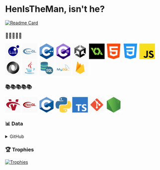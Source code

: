 # HenIsTheMan, isn't he?

[![Readme Card](https://github-readme-stats.vercel.app/api/pin/?username=HenIsTheMan&repo=HenIsTheMan&show_owner=true&title_color=b19cd9&icon_color=79ff97&text_color=9f9f9f&bg_color=151515)](https://github.com/HenIsTheMan/HenIsTheMan)

### 🦾🦾🦾🦾🦾
<code><img height = "50" src = "https://raw.githubusercontent.com/HenIsTheMan/HenIsTheMan/main/Imgs/StrongInLogoImgs/LuaLogoImg.png"></code>
<code><img height = "50" src = "https://raw.githubusercontent.com/HenIsTheMan/HenIsTheMan/main/Imgs/StrongInLogoImgs/OpenGlLogoImg.png"></code>
<code><img height = "50" src = "https://raw.githubusercontent.com/HenIsTheMan/HenIsTheMan/main/Imgs/StrongInLogoImgs/CppLogoImg.png"></code>
<code><img height = "50" src = "https://raw.githubusercontent.com/HenIsTheMan/HenIsTheMan/main/Imgs/StrongInLogoImgs/CSharpLogoImg.png"></code>
<code><img height = "50" src = "https://raw.githubusercontent.com/HenIsTheMan/HenIsTheMan/main/Imgs/StrongInLogoImgs/UnityLogoImg.png"></code>
<code><img height = "50" src = "https://raw.githubusercontent.com/HenIsTheMan/HenIsTheMan/main/Imgs/StrongInLogoImgs/GameMakerLogoImg.png"></code>
<code><img height = "50" src = "https://raw.githubusercontent.com/HenIsTheMan/HenIsTheMan/main/Imgs/StrongInLogoImgs/HtmlLogoImg.png"></code>
<code><img height = "50" src = "https://raw.githubusercontent.com/HenIsTheMan/HenIsTheMan/main/Imgs/StrongInLogoImgs/CssLogoImg.png"></code>
<code><img height = "50" src = "https://raw.githubusercontent.com/HenIsTheMan/HenIsTheMan/main/Imgs/StrongInLogoImgs/JsLogoImg.png"></code>
<code><img height = "50" src = "https://raw.githubusercontent.com/HenIsTheMan/HenIsTheMan/main/Imgs/StrongInLogoImgs/JsonLogoImg.png"></code>
<code><img height = "50" src = "https://raw.githubusercontent.com/HenIsTheMan/HenIsTheMan/main/Imgs/StrongInLogoImgs/JavaLogoImg.jpg"></code>
<code><img height = "50" src = "https://raw.githubusercontent.com/HenIsTheMan/HenIsTheMan/main/Imgs/StrongInLogoImgs/SqlLogoImg.png"></code>
<code><img height = "50" src = "https://raw.githubusercontent.com/HenIsTheMan/HenIsTheMan/main/Imgs/StrongInLogoImgs/MySqlLogoImg.png"></code>
<code><img height = "50" src = "https://raw.githubusercontent.com/HenIsTheMan/HenIsTheMan/main/Imgs/StrongInLogoImgs/FirebaseLogoImg.png"></code>

### 📚📚📚📚📚
<code><img height = "50" src = "https://raw.githubusercontent.com/HenIsTheMan/HenIsTheMan/main/Imgs/ToLearnLogoImgs/VulkanLogoImg.jpg"></code>
<code><img height = "50" src = "https://raw.githubusercontent.com/HenIsTheMan/HenIsTheMan/main/Imgs/ToLearnLogoImgs/WebGlLogoImg.png"></code>
<code><img height = "50" src = "https://raw.githubusercontent.com/HenIsTheMan/HenIsTheMan/main/Imgs/ToLearnLogoImgs/CLogoImg.png"></code>
<code><img height = "50" src = "https://raw.githubusercontent.com/HenIsTheMan/HenIsTheMan/main/Imgs/ToLearnLogoImgs/PythonLogoImg.png"></code>
<code><img height = "50" src = "https://raw.githubusercontent.com/HenIsTheMan/HenIsTheMan/main/Imgs/ToLearnLogoImgs/TypeScriptLogoImg.png"></code>
<code><img height = "50" src = "https://raw.githubusercontent.com/HenIsTheMan/HenIsTheMan/main/Imgs/ToLearnLogoImgs/GitLogoImg.png"></code>
<code><img height = "50" src = "https://raw.githubusercontent.com/HenIsTheMan/HenIsTheMan/main/Imgs/ToLearnLogoImgs/NodeJsLogoImg.png"></code>

### 📊 Data
<details>
    <summary>GitHub</summary>
    <br>
    <a href = "https://github.com/HenIsTheMan/HenIsTheMan">
        <img align = "center" src = "https://github-readme-stats.vercel.app/api/?username=HenIsTheMan&include_all_commits=false&count_private=true&show_icons=true&title_color=b19cd9&icon_color=79ff97&text_color=9f9f9f&bg_color=151515">
    </a>
    <a href="https://github.com/HenIsTheMan/HenIsTheMan">
        <img align = "center" src = "https://github-readme-stats.vercel.app/api/top-langs/?username=HenIsTheMan&custom_title=HenIsTheMan's Most Used Langs&layout=compact&title_color=b19cd9&icon_color=79ff97&text_color=9f9f9f&bg_color=151515">
    </a>
</details>

### 🏆 Trophies
[![Trophies](https://github-profile-trophy.vercel.app/?username=HenIsTheMan&theme=dracula&margin-w=4&row=1&col=0&no-bg=false&no-frame=false)](https://github.com/HenIsTheMan/HenIsTheMan)
